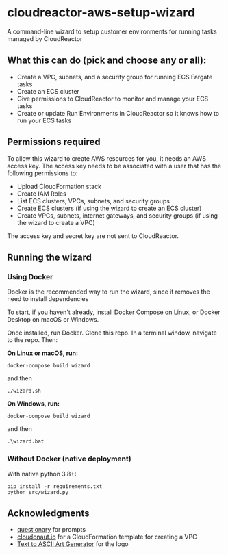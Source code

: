 # cloudreactor-aws-setup-wizard

A command-line wizard to setup customer environments for running tasks managed by CloudReactor

## What this can do (pick and choose any or all):

* Create a VPC, subnets, and a security group for running ECS Fargate tasks
* Create an ECS cluster
* Give permissions to CloudReactor to monitor and manage your ECS tasks 
* Create or update Run Environments in CloudReactor so it knows how to run your ECS tasks

## Permissions required

To allow this wizard to create AWS resources for you, it needs an AWS access key.
The access key needs to be associated with a user that has the following permissions to:
* Upload CloudFormation stack
* Create IAM Roles
* List ECS clusters, VPCs, subnets, and security groups
* Create ECS clusters (if using the wizard to create an ECS cluster)
* Create VPCs, subnets, internet gateways, and security groups (if using the wizard to create a VPC)

The access key and secret key are not sent to CloudReactor.

## Running the wizard

### Using Docker

Docker is the recommended way to run the wizard, since it removes the need to install dependencies

To start, if you haven't already, install Docker Compose on Linux, or Docker Desktop on macOS or Windows.

Once installed, run Docker. Clone this repo. In a terminal window, navigate to the repo. Then:

**On Linux or macOS, run:**

    docker-compose build wizard
    
and then

    ./wizard.sh

**On Windows, run:**
    
    docker-compose build wizard

and then

    .\wizard.bat

### Without Docker (native deployment)

With native python 3.8+:

    pip install -r requirements.txt
    python src/wizard.py

## Acknowledgments

* [questionary](https://github.com/tmbo/questionary) for prompts
* [cloudonaut.io](https://github.com/widdix/aws-cf-templates) for a CloudFormation
template for creating a VPC
* [Text to ASCII Art Generator](patorjk.com) for the logo
